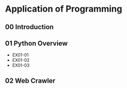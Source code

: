 # Application of Programming

## 00 Introduction

## 01 Python Overview

- EX01-01
- EX01-02
- EX01-03

## 02 Web Crawler


